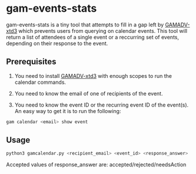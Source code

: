 # gam-events-stats

gam-events-stats is a tiny tool that attempts to fill in a gap left by [GAMADV-xtd3](https://github.com/taers232c/GAMADV-XTD3) which prevents users from querying on calendar events. This tool will return a list of attendees of a single event or a reccurring set of events, depending on their response to the event.

## Prerequisites

1. You need to install [GAMADV-xtd3](https://github.com/taers232c/GAMADV-XTD3) with enough scopes to run the calendar commands.

2. You need to know the email of one of recipients of the event.

3. You need to know the event ID or the recurring event ID of the event(s). An easy way to get it is to run the following:

```bash
gam calendar <email> show event
```
## Usage

```bash
python3 gamcalendar.py <recipient_email> <event_id> <response_answer>
```
Accepted values of response_answer are: accepted/rejected/needsAction
